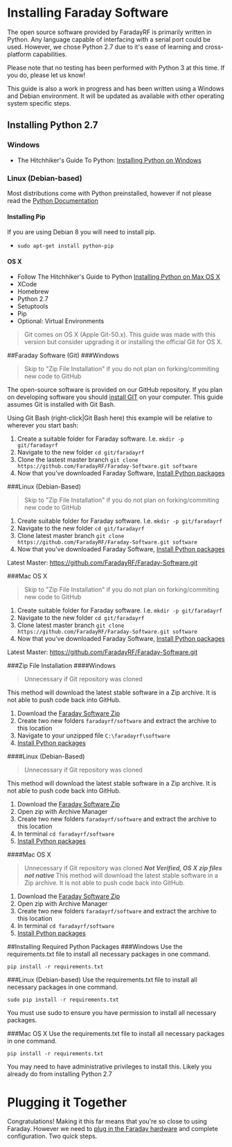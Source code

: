 # Installing Faraday Software
The open source software provided by FaradayRF is primarily written in Python. Any language capable of interfacing with a serial port could be used. However, we chose Python 2.7 due to it's ease of learning and cross-platform capabilities.

Please note that no testing has been performed with Python 3 at this time. If you do, please let us know!

This guide is also a work in progress and has been written using a Windows and Debian environment. It will be updated as available with other operating system specific steps.

## Installing Python 2.7
### Windows
 * The Hitchhiker's Guide To Python: [Installing Python on Windows](http://docs.python-guide.org/en/latest/starting/install/win/)
 
### Linux (Debian-based)
Most distributions come with Python preinstalled, however if not please read the [Python Documentation](https://docs.python.org/2/using/unix.html#getting-and-installing-the-latest-version-of-python)
 
#### Installing Pip
If you are using Debian 8 you will need to install pip.
 * ```sudo apt-get install python-pip```

#### OS X
 * Follow The Hitchhiker's Guide to Python [Installing Python on Max OS X](http://docs.python-guide.org/en/latest/starting/install/osx/)
  * XCode
  * Homebrew
  * Python 2.7
  * Setuptools
  * Pip
  * Optional: Virtual Environments

 > Git comes on OS X (Apple Git-50.x). This guide was made with this version but consider upgrading it or installing the official Git for OS X.
 
##Faraday Software (Git)
###Windows
> Skip to "Zip File Installation" if you do not plan on forking/commiting new code to GitHub

The open-source software is provided on our GitHub repository. If you plan on developing software you should [install GIT](https://git-scm.com/) on your computer. This guide assumes Git is installed with Git Bash.

Using Git Bash (right-click|Git Bash here) this example will be relative to wherever you start bash:

 1. Create a suitable folder for Faraday software. I.e. `mkdir -p git/faradayrf`
 2. Navigate to the new folder `cd git/faradayrf`
 3. Clone the lastest master branch `git clone https://github.com/FaradayRF/Faraday-Software.git software`
 4. Now that you've downloaded Faraday Software, [Install Python packages](installing-software.md#installing-required-python-packages)

###Linux (Debian-Based)
> Skip to "Zip File Installation" if you do not plan on forking/commiting new code to GitHub

 1. Create suitable folder for Faraday software. I.e. ```mkdir -p git/faradayrf```
 2. Navigate to the new folder ```cd git/faradayrf```
 3. Clone latest master branch ```git clone https://github.com/FaradayRF/Faraday-Software.git software```
 4. Now that you've downloaded Faraday Software, [Install Python packages](installing-software.md#installing-required-python-packages)

Latest Master: https://github.com/FaradayRF/Faraday-Software.git

###Mac OS X
> Skip to "Zip File Installation" if you do not plan on forking/commiting new code to GitHub

 1. Create suitable folder for Faraday software. I.e. ```mkdir -p git/faradayrf```
 2. Navigate to the new folder ```cd git/faradayrf```
 3. Clone latest master branch ```git clone https://github.com/FaradayRF/Faraday-Software.git software```
 4. Now that you've downloaded Faraday Software, [Install Python packages](installing-software.md#installing-required-python-packages)

Latest Master: https://github.com/FaradayRF/Faraday-Software.git

###Zip File Installation
####Windows
> Unnecessary if Git repository was cloned

This method will download the latest stable software in a Zip archive. It is not able to push code back into GitHub.
 1. Download the [Faraday Software Zip](https://github.com/FaradayRF/Faraday-Software/archive/master.zip)
 3. Create two new folders `faradayrf/software` and extract the archive to this location
 4. Navigate to your unzipped file `C:\faradayrf\software`
 5. [Install Python packages](installing-software.md#installing-required-python-packages)
 
####Linux (Debian-Based)
> Unnecessary if Git repository was cloned

This method will download the latest stable software in a Zip archive. It is not able to push code back into GitHub.
 1. Download the [Faraday Software Zip](https://github.com/FaradayRF/Faraday-Software/archive/master.zip)
 2. Open zip with Archive Manager
 3. Create two new folders ```faradayrf/software``` and extract the archive to this location
 4. In terminal ```cd faradayrf/software```
 5. [Install Python packages](installing-software.md#installing-required-python-packages)
 
####Mac OS X
> Unnecessary if Git repository was cloned
***Not Verified, OS X zip files not native***
This method will download the latest stable software in a Zip archive. It is not able to push code back into GitHub.
 1. Download the [Faraday Software Zip](https://github.com/FaradayRF/Faraday-Software/archive/master.zip)
 2. Open zip with Archive Manager
 3. Create two new folders ```faradayrf/software``` and extract the archive to this location
 4. In terminal ```cd faradayrf/software```
 5. [Install Python packages](installing-software.md#installing-required-python-packages)

##Installing Required Python Packages
###Windows
Use the requirements.txt file to install all necessary packages in one command.

 ```pip install -r requirements.txt```
 
###Linux (Debian-based)
Use the requirements.txt file to install all necessary packages in one command.

```sudo pip install -r requirements.txt```

You must use sudo to ensure you have permission to install all necessary packages.

###Mac OS X
Use the requirements.txt file to install all necessary packages in one command.

```pip install -r requirements.txt```
 
You may need to have administrative privileges to install this. Likely you already do from installing Python 2.7

# Plugging it Together
Congratulations! Making it this far means that you're so close to using Faraday. However we need to [plug in the Faraday hardware](connecting-hardware.md) and complete configuration. Two quick steps.
